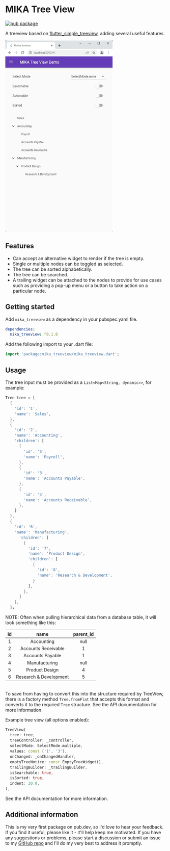 # MIKA Tree View

[![pub package](https://img.shields.io/pub/v/mika_treeview.svg)](https://pub.dev/packages/mika_treeview)

A treeview based on [flutter_simple_treeview](https://pub.dev/packages/flutter_simple_treeview), adding several useful features.

<p>
    <img src="https://github.com/john-rager/mika_treeview/blob/main/doc/mika_treeview_ios.gif?raw=true"
    alt="An animated image of the iOS MIKA Tree View UI" height="600"/>
</p>

## Features

* Can accept an alternative widget to render if the tree is empty.
* Single or multiple nodes can be toggled as selected.
* The tree can be sorted alphabetically.
* The tree can be searched.
* A trailing widget can be attached to the nodes to provide for use
  cases such as providing a pop-up menu or a button to take action on a
  particular node.

## Getting started

Add `mika_treeview` as a dependency in your pubspec.yaml file.

```yaml
dependencies:
  mika_treeview: ^0.1.0
```
Add the following import to your .dart file:
```dart
import 'package:mika_treeview/mika_treeview.dart';
```

## Usage

The tree input must be provided as a `List<Map<String, dynamic>>`, for example:

```dart
Tree tree = [
  {
    'id': '1',
    'name': 'Sales',
  },
  {
    'id': '2',
    'name': 'Accounting',
    'children': [
      {
        'id': '5',
        'name': 'Payroll',
      },
      {
        'id': '3',
        'name': 'Accounts Payable',
      },
      {
        'id': '4',
        'name': 'Accounts Receivable',
      },
    ]
  },
  {
    'id': '6',
    'name': 'Manufacturing',
      'children': [
        {
          'id': '7',
          'name': 'Product Design',
          'children': [
            {
              'id': '8',
              'name': 'Research & Development',
            }
          ],
        },
      ]
    },
  ];
```

NOTE: Often when pulling hierarchical data from a database table, it will look something like this:

|  id   |          name          | parent_id |
|:-----:|:----------------------:|:---------:|
|   1   |       Accounting       |    null   |
|   2   |   Accounts Receivable  |      1    |
|   3   |    Accounts Payable    |      1    |
|   4   |      Manufacturing     |    null   |
|   5   |      Product Design    |      4    |
|   6   | Research & Development |      5    |

\
To save from having to convert this into the structure required by TreeView, there is a factory method `Tree.fromFlat` that accepts this format and converts it to the required `Tree` structure. See the API documentation for more information.

Example tree view (all options enabled):

```dart
TreeView(
  tree: tree,
  treeController: _controller,
  selectMode: SelectMode.multiple,
  values: const {'1', '3'},
  onChanged: _onChangedHandler,
  emptyTreeNotice: const EmptyTreeWidget(),
  trailingBuilder: _trailingBuilder,
  isSearchable: true,
  isSorted: true,
  indent: 20.0,
),
```
See the API documentation for more information.

## Additional information

This is my very first package on pub.dev, so I'd love to hear your feedback. If you find it useful, please like it - it'll help
keep me motivated. If you have any suggestions or problems, please start a discussion or submit an issue to my [GitHub repo](https://github.com/john-rager/mika_treeview) and I'll do my very best to address it promptly.
